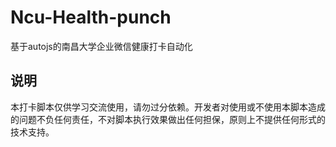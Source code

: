 # Ncu-Health-punch
基于autojs的南昌大学企业微信健康打卡自动化

## 说明
本打卡脚本仅供学习交流使用，请勿过分依赖。开发者对使用或不使用本脚本造成的问题不负任何责任，不对脚本执行效果做出任何担保，原则上不提供任何形式的技术支持。

